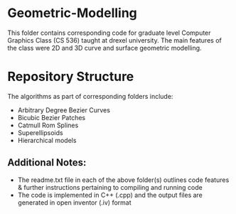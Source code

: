  # Geometric-Modelling
This folder contains corresponding code for graduate level Computer Graphics Class (CS 536) taught at drexel university. The main features of the class were 2D and 3D curve and surface geometric modelling. </br>

# Repository Structure
The algorithms as part of corresponding folders include: </br>
* Arbitrary Degree Bezier Curves
* Bicubic Bezier Patches
* Catmull Rom Splines 
* Superellipsoids 
* Hierarchical models </br>

## Additional Notes:
* The readme.txt file in each of the above folder(s) outlines code features & further instructions pertaining to compiling and running code
* The code is implemented in C++ (.cpp) and the output files are generated in open inventor (.iv) format
